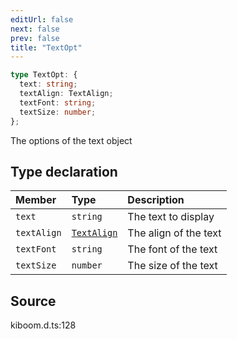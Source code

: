 ```yaml
---
editUrl: false
next: false
prev: false
title: "TextOpt"
---
```


```ts
type TextOpt: {
  text: string;
  textAlign: TextAlign;
  textFont: string;
  textSize: number;
};
```

The options of the text object

## Type declaration

| Member | Type | Description |
| :------ | :------ | :------ |
| `text` | `string` | The text to display |
| `textAlign` | [`TextAlign`]( https://kaboomjs.com/#TextAlign ) | The align of the text |
| `textFont` | `string` | The font of the text |
| `textSize` | `number` | The size of the text |

## Source

kiboom.d.ts:128
